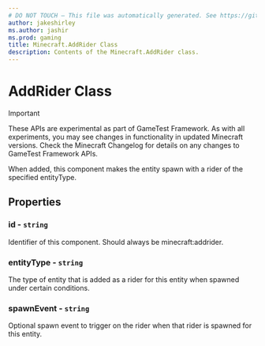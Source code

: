 ```yaml
---
# DO NOT TOUCH — This file was automatically generated. See https://github.com/Mojang/MinecraftScriptingApiDocsGenerator to modify descriptions, examples, etc.
author: jakeshirley
ms.author: jashir
ms.prod: gaming
title: Minecraft.AddRider Class
description: Contents of the Minecraft.AddRider class.
---
```

# AddRider Class
>[!IMPORTANT]
>These APIs are experimental as part of GameTest Framework. As with all experiments, you may see changes in functionality in updated Minecraft versions. Check the Minecraft Changelog for details on any changes to GameTest Framework APIs.

When added, this component makes the entity spawn with a rider of the specified entityType.

## Properties
### **id** - `string`
Identifier of this component. Should always be minecraft:addrider.


### **entityType** - `string`
The type of entity that is added as a rider for this entity when spawned under certain conditions.


### **spawnEvent** - `string`
Optional spawn event to trigger on the rider when that rider is spawned for this entity.



